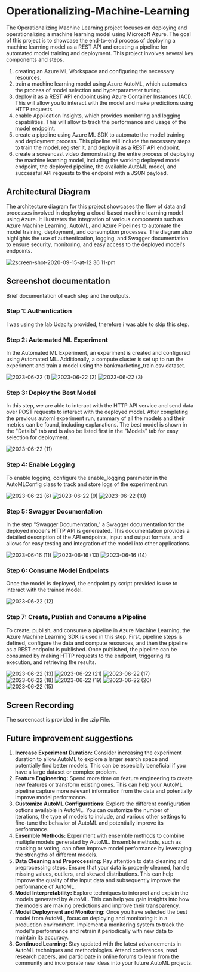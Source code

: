 # Operationalizing-Machine-Learning

The Operationalizing Machine Learning project focuses on deploying and operationalizing a machine learning model using Microsoft Azure. The goal of this project is to showcase the end-to-end process of deploying a machine learning model as a REST API and creating a pipeline for automated model training and deployment.
This project involves several key components and steps. 

1. creating an Azure ML Workspace and configuring the necessary resources. 
2. train a machine learning model using Azure AutoML, which automates the process of model selection and hyperparameter tuning.
3. deploy it as a REST API endpoint using Azure Container Instances (ACI). This will allow you to interact with the model and make predictions using HTTP requests.
4.  enable Application Insights, which provides monitoring and logging capabilities. This will allow to track the performance and usage of the model endpoint.
5. create a pipeline using Azure ML SDK to automate the model training and deployment process. This pipeline will include the necessary steps to train the model, register it, and deploy it as a REST API endpoint.
6. create a screencast video demonstrating the entire process of deploying the machine learning model, including the working deployed model endpoint, the deployed pipeline, the available AutoML model, and successful API requests to the endpoint with a JSON payload.



## Architectural Diagram
The architecture diagram for this project showcases the flow of data and processes involved in deploying a cloud-based machine learning model using Azure. It illustrates the integration of various components such as Azure Machine Learning, AutoML, and Azure Pipelines to automate the model training, deployment, and consumption processes. The diagram also highlights the use of authentication, logging, and Swagger documentation to ensure security, monitoring, and easy access to the deployed model's endpoints.

![2screen-shot-2020-09-15-at-12 36 11-pm](Screenshots/screen-shot-2020-09-15-at-12.36.11-pm.png)

## Screenshot documentation
Brief documentation of each step and the outputs.

### Step 1: Authentication
I was using the lab Udacity provided, therefore i was able to skip this step.

### Step 2: Automated ML Experiment

In the Automated ML Experiment, an experiment is created and configured using Automated ML. Additionally, a compute cluster is set up to run the experiment and train a model using the bankmarketing_train.csv dataset.

![2023-06-22 (1)](Screenshots/2023-06-22%20(1).png)
![2023-06-22 (2)](Screenshots/2023-06-22%20(2).png)
![2023-06-22 (3)](Screenshots/2023-06-22%20(3).png)

### Step 3: Deploy the Best Model

In this step, we are able to interact with the HTTP API service and send data over POST requests to interact with the deployed model. After completing the previous automl experiment run, summary of all the models and their metrics can be found, including explanations. The best model is shown in the "Details" tab and is also be listed first in the "Models" tab for easy selection for deployment.

![2023-06-22 (11)](Screenshots/2023-06-22%20(11).png)

### Step 4: Enable Logging

To enable logging, configure the enable_logging parameter in the AutoMLConfig class to track and store logs of the experiment run.

![2023-06-22 (6)](Screenshots/2023-06-22%20(6).png)
![2023-06-22 (9)](Screenshots/2023-06-22%20(9).png)
![2023-06-22 (10)](Screenshots/2023-06-22%20(10).png)

### Step 5: Swagger Documentation

In the step "Swagger Documentation," a Swagger documentation for the deployed model's HTTP API is genereated. This documentation provides a detailed description of the API endpoints, input and output formats, and allows for easy testing and integration of the model into other applications.

![2023-06-16 (11)](Screenshots/2023-06-16%20(11).png)
![2023-06-16 (13)](Screenshots/2023-06-16%20(13).png)
![2023-06-16 (14)](Screenshots/2023-06-16%20(14).png)

### Step 6: Consume Model Endpoints
Once the model is deployed, the endpoint.py script provided is use to interact with the trained model. 

![2023-06-22 (12)](Screenshots/2023-06-22%20(12).png)

### Step 7: Create, Publish and Consume a Pipeline

To create, publish, and consume a pipeline in Azure Machine Learning, the Azure Machine Learning SDK is used in this step. First, pipeline steps is defined, configure the data and compute resources, and then the pipeline as a REST endpoint is published. Once published, the pipeline can be consumed by making HTTP requests to the endpoint, triggering its execution, and retrieving the results.

![2023-06-22 (13)](Screenshots/2023-06-22%20(13).png)
![2023-06-22 (21)](Screenshots/2023-06-22%20(21).png)
![2023-06-22 (17)](Screenshots/2023-06-22%20(17).png)
![2023-06-22 (18)](Screenshots/2023-06-22%20(18).png)
![2023-06-22 (19)](Screenshots/2023-06-22%20(19).png)
![2023-06-22 (20)](Screenshots/2023-06-22%20(20).png)
![2023-06-22 (15)](Screenshots/2023-06-22%20(15).png)


## Screen Recording
The screencast is provided in the .zip File.

## Future improvement suggestions

1. **Increase Experiment Duration:** Consider increasing the experiment duration to allow AutoML to explore a larger search space and potentially find better models. This can be especially beneficial if you have a large dataset or complex problem.
2. **Feature Engineering:** Spend more time on feature engineering to create new features or transform existing ones. This can help your AutoML pipeline capture more relevant information from the data and potentially improve model performance.
3. **Customize AutoML Configurations**: Explore the different configuration options available in AutoML. You can customize the number of iterations, the type of models to include, and various other settings to fine-tune the behavior of AutoML and potentially improve its performance.
4. **Ensemble Methods:** Experiment with ensemble methods to combine multiple models generated by AutoML. Ensemble methods, such as stacking or voting, can often improve model performance by leveraging the strengths of different models.
5. **Data Cleaning and Preprocessing:** Pay attention to data cleaning and preprocessing steps. Ensure that your data is properly cleaned, handle missing values, outliers, and skewed distributions. This can help improve the quality of the input data and subsequently improve the performance of AutoML.
6. **Model Interpretability:** Explore techniques to interpret and explain the models generated by AutoML. This can help you gain insights into how the models are making predictions and improve their transparency.
7. **Model Deployment and Monitoring:** Once you have selected the best model from AutoML, focus on deploying and monitoring it in a production environment. Implement a monitoring system to track the model's performance and retrain it periodically with new data to maintain its accuracy.
8. **Continued Learning:** Stay updated with the latest advancements in AutoML techniques and methodologies. Attend conferences, read research papers, and participate in online forums to learn from the community and incorporate new ideas into your future AutoML projects.
